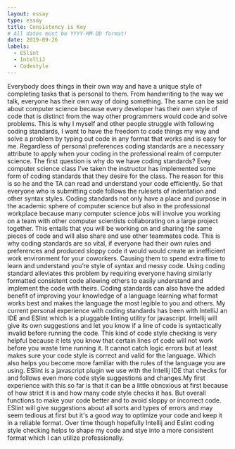 ```yaml
---
layout: essay
type: essay
title: Consistency is Key
# All dates must be YYYY-MM-DD format!
date: 2019-09-26
labels:
  - ESlint 
  - IntelliJ
  - Codestyle
---
```


Everybody does things in their own way and have a unique style of completing tasks  that is personal to them. From handwriting to the way we talk, everyone has their own way of doing something. The same can be said about computer science because every developer has their own style of code that is distinct from the way other programmers would code and solve problems.  This is why I myself and other people struggle with following coding standards, I want to have the freedom to code things my way and solve a problem by typing out code in any format that works and is easy for me. Regardless of personal preferences coding standards are a necessary attribute to apply when your coding in the professional realm of computer science. The first question is why do we have coding standards? Evey computer science class I’ve taken the instructor has implemented some form of coding standards that they desire for the class. The reason for this is so he and the TA can read and understand your code efficiently. So that everyone who is submitting code follows the rulesets of indentation and other syntax styles. Coding standards not only have a place and purpose in the academic sphere of computer science but also in the professional workplace because many computer science jobs will involve you working on a team with other computer scientists collaborating on a large project together. This entails that you will be working on and sharing the same pieces of code and will also share and use other teammates code. This is why coding standards are so vital, if everyone had their own rules and preferences and produced sloppy code it would would create an inefficient work environment for your coworkers. Causing them to spend extra time to learn and understand you’re style of syntax and messy code. Using coding standard alleviates this problem by requiring everyone having similarly formatted consistent code allowing others to easily understand and implement the code with theirs. Coding standards can also have the added benefit of improving your knowledge of a language learning what format works best and makes the language the most legible to you and others. My current personal experience with coding standards has been with IntelliJ an IDE and ESlint which is a pluggable linting utility for javascript. Intellij will give its own suggestions and let you know if a line of code is syntactically invalid before running the code. This kind of code style checking is very helpful because it lets you know that certain lines of code will not work before you waste time running it. It cannot catch logic errors but at least makes sure your code style is correct and valid for the language. Which also helps you become more familiar with the rules of the language you are using. ESlint is a javascript plugin we use with the Intellij IDE that checks for and follows even more code style suggestions and changes.My first experience with this so far is that it can be a little obnoxious at first because of how strict it is and how many code style checks it has. But overall functions to make your code better and to avoid sloppy or incorrect code. ESlint will give suggestions about all sorts and types of errors and may seem tedious at first but it's a good way to optimize your code and keep it in a reliable format. Over time though hopefully Intellij and Eslint coding style checking helps to shape my code and stye into a more consistent format which I can utilize professionally.
  
